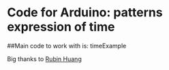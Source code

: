# Code for Arduino: patterns expression of time

##Main code to work with is: timeExample





Big thanks to [Rubin Huang](https://github.com/Rubinhuang9239)
